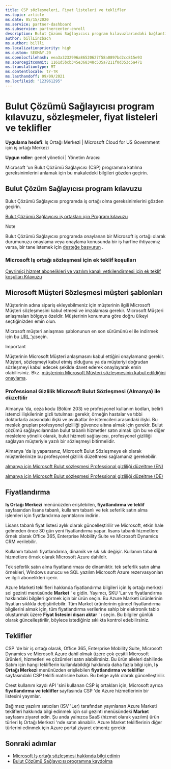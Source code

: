```yaml
---
title: CSP sözleşmeleri, Fiyat listeleri ve teklifler
ms.topic: article
ms.date: 05/15/2020
ms.service: partner-dashboard
ms.subservice: partnercenter-enroll
description: Bulut Çözümü Sağlayıcısı program kılavuzlarındaki bağlantıları, iş ortağı sözleşmelerini, müşteri sözleşmelerini, fiyat listelerini ve teklifleri bulun.
author: billLinzbach
ms.author: billli
ms.localizationpriority: high
ms.custom: SEOMAY.20
ms.openlocfilehash: eea3a3232996a86520627f58a0897bd2cc815e93
ms.sourcegitcommit: 1161d5bcb345e368348c535a7211f0d353c5a471
ms.translationtype: MT
ms.contentlocale: tr-TR
ms.lasthandoff: 09/09/2021
ms.locfileid: "123961295"
---
```

# <a name="cloud-solution-provider-program-guide-agreements-price-lists-and-offers"></a>Bulut Çözümü Sağlayıcısı program kılavuzu, sözleşmeler, fiyat listeleri ve teklifler

**Uygulama hedefi**: Iş Ortağı Merkezi | Microsoft Cloud for US Government için iş ortağı Merkezi

**Uygun roller**: genel yönetici | Yönetim Aracısı

Microsoft 'un Bulut Çözümü Sağlayıcısı (CSP) programına katılma gereksinimlerini anlamak için bu makaledeki bilgileri gözden geçirin.

## <a name="cloud-solution-provider-program-guide"></a>Bulut Çözüm Sağlayıcısı program kılavuzu

Bulut Çözümü Sağlayıcısı programda iş ortağı olma gereksinimlerini gözden geçirin.

[Bulut Çözümü Sağlayıcısı iş ortakları için Program kılavuzu](https://go.microsoft.com/fwlink/p/?LinkId=617100)

>[!Note]
>Bulut Çözümü Sağlayıcısı programda onaylanan bir Microsoft iş ortağı olarak durumunuzu onaylama veya onaylama konusunda bir iş harfine ihtiyacınız varsa, bir tane istemek için [desteğe başvurun](https://partner.microsoft.com/pcv/servicerequests/create) .

### <a name="additional-offer-terms-to-the-microsoft-partner-agreement"></a>Microsoft Iş ortağı sözleşmesi için ek teklif koşulları

[Çevrimiçi hizmet abonelikleri ve yazılım kanalı yetkilendirmesi için ek teklif koşulları Kılavuzu](https://query.prod.cms.rt.microsoft.com/cms/api/am/binary/RE3NOo7)

## <a name="microsoft-customer-agreement-customer-templates"></a>Microsoft Müşteri Sözleşmesi müşteri şablonları

Müşterinin adına sipariş ekleyebilmeniz için müşterinin ilgili Microsoft Müşteri sözleşmesini kabul etmesi ve imzalaması gerekir. Microsoft Müşteri anlaşmaları bölgeye özeldir. Müşterinin konumuna göre doğru ülkeyi seçtiğinizden emin olun.

Microsoft müşteri anlaşması şablonunun en son sürümünü el ile indirmek için bu [URL 'yi](https://aka.ms/customeragreement)seçin.

>[!IMPORTANT]
>Müşterinin Microsoft Müşteri anlaşmasını kabul ettiğini onaylamanız gerekir. Müşteri, sözleşmeyi kabul etmiş olduğunu ya da müşteriyi doğrudan sözleşmeyi kabul edecek şekilde davet ederek onaylayarak emin olabilirsiniz. Bkz. [müşterinin Microsoft Müşteri sözleşmesinin kabul edildiğini onaylama](confirm-customer-agreement.md).

### <a name="professional-secrecy-amendment-to-the-microsoft-cloud-agreement-germany"></a>Professional Gizlilik Microsoft Bulut Sözleşmesi (Almanya) ile düzeltilir

Almanya 'da, ceza kodu (Bölüm 203) ve profesyonel kullanım kodları, belirli istemci ilişkilerinin gizli tutulması gerekir, örneğin hastalar ve tıbbi doktorlarla arasındaki ilişki ve avukatlar ile istemcileri arasındaki ilişki. Bu meslek grupları profesyonel gizliliği güvence altına almak için gerekir. Bulut çözümü sağlayıcılarından bulut tabanlı hizmetler satın almak için bu ve diğer meslelere yönelik olarak, bulut hizmeti sağlayıcısı, profesyonel gizliliği sağlayan müşteriyle yazılı bir sözleşmeyi bitirmelidir.

Almanya 'da iş yaparsanız, Microsoft Bulut Sözleşmeye ek olarak müşterilerinize bu profesyonel gizlilik düzeltmesi sağlamanız gerekebilir.

[almanya için Microsoft Bulut sözleşmesi Professional gizliliği düzeltme (EN)](https://go.microsoft.com/fwlink/?linkid=2030827&clcid=0x409)

[almanya için Microsoft Bulut sözleşmesi Professional gizliliği düzeltme (DE)](https://go.microsoft.com/fwlink/?linkid=2030827&clcid=0x407)

## <a name="pricing"></a>Fiyatlandırma

**Iş Ortağı Merkezi** menünüzden erişilebilen, **fiyatlandırma ve teklif** sayfasından lisans tabanlı, kullanım tabanlı ve tek seferlik satın alma işlemleri için fiyatlandırma ayrıntılarını indirin.

Lisans tabanlı fiyat listesi aylık olarak güncelleştirilir ve Microsoft, etkin hale gelmeden önce 30 gün yeni fiyatlandırma yapar. lisans tabanlı hizmetlere örnek olarak Office 365, Enterprise Mobility Suite ve Microsoft Dynamics CRM verilebilir. 

Kullanım tabanlı fiyatlandırma, dinamik ve sık sık değişir. Kullanım tabanlı hizmetlere örnek olarak Microsoft Azure dahildir.

Tek seferlik satın alma fiyatlandırması de dinamiktir. tek seferlik satın alma örnekleri, Windows sunucu ve SQL yazılım Microsoft Azure rezervasyonları ve ilgili abonelikleri içerir.

Azure Marketi teklifleri hakkında fiyatlandırma bilgileri için Iş ortağı merkezi sol gezinti menüsünde **Market** ' e gidin. Yayımcı, SKU 'Lar ve fiyatlandırma hakkındaki bilgileri görmek için bir ürün seçin. Bu Azure Marketi ürünlerinin fiyatları sıklıkla değiştirilebilir. Tüm Market ürünlerinin güncel fiyatlandırma bilgilerini almak için, tüm fiyatlandırma verilerine sahip bir elektronik tablo oluşturmak üzere **Fiyat listesini dışarı aktar** ' ı seçin. Bu bilgiler günlük olarak güncelleştirilir, böylece istediğiniz sıklıkta kontrol edebilirsiniz.

## <a name="offers"></a>Teklifler

CSP 'de bir iş ortağı olarak, Office 365, Enterprise Mobility Suite, Microsoft Dynamics ve Microsoft Azure dahil olmak üzere çok çeşitli Microsoft ürünleri, hizmetleri ve çözümleri satın alabilirsiniz. Bu ürün aileleri dahilinde Satım için hangi tekliflerin kullanılabildiği hakkında daha fazla bilgi için, **Iş Ortağı Merkezi** menünüzden erişilebilen **fiyatlandırma ve teklifler** sayfasındaki CSP teklifi matrisine bakın. Bu belge aylık olarak güncelleştirilir.

Crest kullanım kaydı API 'sini kullanan CSP iş ortakları için, Microsoft ayrıca **fiyatlandırma ve teklifler** sayfasında CSP 'de Azure hizmetlerinin bir listesini yayımlar.

Bağımsız yazılım satıcıları (ISV 'Ler) tarafından yayınlanan Azure Marketi teklifleri hakkında bilgi edinmek için sol gezinti menüsündeki **Market** sayfasını ziyaret edin. Şu anda yalnızca SaaS (hizmet olarak yazılım) ürün türleri Iş Ortağı Merkezi 'nde satın alınabilir. Azure Market tekliflerinin diğer türlerini edinmek için Azure portal ziyaret etmeniz gerekir.

## <a name="next-steps"></a>Sonraki adımlar

- [Microsoft Iş ortağı sözleşmesi hakkında bilgi edinin](microsoft-partner-agreement.md)
- [Bulut Çözümü Sağlayıcısı programına kaydolma](enrolling-in-the-csp-program.md)
